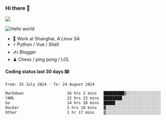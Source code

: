 ### Hi there 👋
![](https://komarev.com/ghpvc/?username=Xuhandsome)


<img src="https://github-readme-stats.vercel.app/api?username=XuHandsome&show_icons=true&theme=merko" alt="Hello world">

<br/>

- 🍻  Work at Shanghai, _A Linux SA_
- ⚡  Python / Vue / Shell
- ✍️  Blogger
- ♟  Chess / ping pong / LOL

#### Coding status last 30 days ⌨️

<!--START_SECTION:waka-->

```txt
From: 25 July 2024 - To: 24 August 2024

Markdown                   26 hrs 2 mins   █████████▒░░░░░░░░░░░░░░░   37.35 %
YAML                       22 hrs 23 mins  ████████░░░░░░░░░░░░░░░░░   32.12 %
Go                         14 hrs 18 mins  █████░░░░░░░░░░░░░░░░░░░░   20.52 %
Docker                     2 hrs 18 mins   ▓░░░░░░░░░░░░░░░░░░░░░░░░   03.32 %
Other                      1 hr 17 mins    ▒░░░░░░░░░░░░░░░░░░░░░░░░   01.86 %
```

<!--END_SECTION:waka-->
